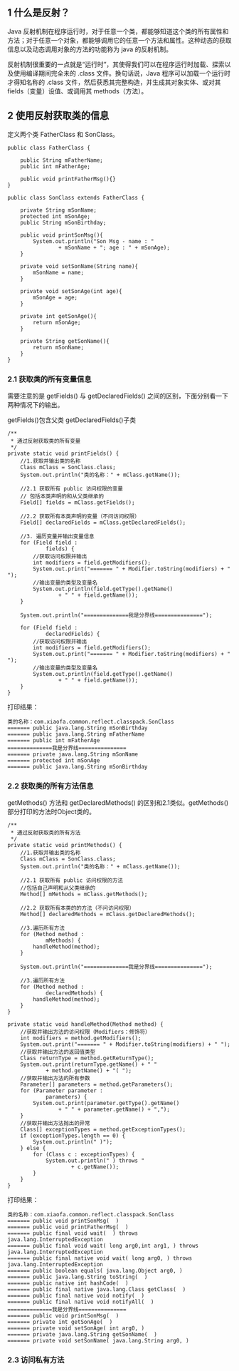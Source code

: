 ## 1 什么是反射？ ##
Java 反射机制在程序运行时，对于任意一个类，都能够知道这个类的所有属性和方法；对于任意一个对象，都能够调用它的任意一个方法和属性。这种动态的获取信息以及动态调用对象的方法的功能称为 java 的反射机制。

反射机制很重要的一点就是“运行时”，其使得我们可以在程序运行时加载、探索以及使用编译期间完全未的 .class 文件。换句话说，Java 程序可以加载一个运行时才得知名称的 .class 文件，然后获悉其完整构造，并生成其对象实体、或对其 fields（变量）设值、或调用其 methods（方法）。

## 2 使用反射获取类的信息 ##
定义两个类 FatherClass 和 SonClass。

    public class FatherClass {

	    public String mFatherName;
	    public int mFatherAge;
	
	    public void printFatherMsg(){}
	}

    public class SonClass extends FatherClass {

	    private String mSonName;
	    protected int mSonAge;
	    public String mSonBirthday;
	
	    public void printSonMsg(){
	        System.out.println("Son Msg - name : "
	                + mSonName + "; age : " + mSonAge);
	    }
	
	    private void setSonName(String name){
	        mSonName = name;
	    }
	
	    private void setSonAge(int age){
	        mSonAge = age;
	    }
	
	    private int getSonAge(){
	        return mSonAge;
	    }
	
	    private String getSonName(){
	        return mSonName;
	    }
	}

### 2.1 获取类的所有变量信息 ###

需要注意的是 getFields() 与 getDeclaredFields() 之间的区别，下面分别看一下两种情况下的输出。

getFields()包含父类     getDeclaredFields()子类

    /**
     * 通过反射获取类的所有变量
     */
    private static void printFields() {
        //1.获取并输出类的名称
        Class mClass = SonClass.class;
        System.out.println("类的名称：" + mClass.getName());

        //2.1 获取所有 public 访问权限的变量
        // 包括本类声明的和从父类继承的
        Field[] fields = mClass.getFields();

        //2.2 获取所有本类声明的变量（不问访问权限）
        Field[] declaredFields = mClass.getDeclaredFields();

        //3. 遍历变量并输出变量信息
        for (Field field :
                fields) {
            //获取访问权限并输出
            int modifiers = field.getModifiers();
            System.out.print("======= " + Modifier.toString(modifiers) + " ");
            //输出变量的类型及变量名
            System.out.println(field.getType().getName()
                    + " " + field.getName());
        }

        System.out.println("==============我是分界线===============");

        for (Field field :
                declaredFields) {
            //获取访问权限并输出
            int modifiers = field.getModifiers();
            System.out.print("======= " + Modifier.toString(modifiers) + " ");
            //输出变量的类型及变量名
            System.out.println(field.getType().getName()
                    + " " + field.getName());
        }
    }

打印结果：

    类的名称：com.xiaofa.common.reflect.classpack.SonClass
	======= public java.lang.String mSonBirthday
	======= public java.lang.String mFatherName
	======= public int mFatherAge
	==============我是分界线===============
	======= private java.lang.String mSonName
	======= protected int mSonAge
	======= public java.lang.String mSonBirthday

### 2.2 获取类的所有方法信息 ###

getMethods() 方法和 getDeclaredMethods() 的区别和2.1类似。getMethods()部分打印的方法时Object类的。

    /**
     * 通过反射获取类的所有方法
     */
    private static void printMethods() {
        //1.获取并输出类的名称
        Class mClass = SonClass.class;
        System.out.println("类的名称：" + mClass.getName());

        //2.1 获取所有 public 访问权限的方法
        //包括自己声明和从父类继承的
        Method[] mMethods = mClass.getMethods();

        //2.2 获取所有本类的的方法（不问访问权限）
        Method[] declaredMethods = mClass.getDeclaredMethods();

        //3.遍历所有方法
        for (Method method :
                mMethods) {
            handleMethod(method);
        }

        System.out.println("==============我是分界线===============");

        //3.遍历所有方法
        for (Method method :
                declaredMethods) {
            handleMethod(method);
        }
    }

    private static void handleMethod(Method method) {
        //获取并输出方法的访问权限（Modifiers：修饰符）
        int modifiers = method.getModifiers();
        System.out.print("======= " + Modifier.toString(modifiers) + " ");
        //获取并输出方法的返回值类型
        Class returnType = method.getReturnType();
        System.out.print(returnType.getName() + " "
                + method.getName() + "( ");
        //获取并输出方法的所有参数
        Parameter[] parameters = method.getParameters();
        for (Parameter parameter :
                parameters) {
            System.out.print(parameter.getType().getName()
                    + " " + parameter.getName() + ",");
        }
        //获取并输出方法抛出的异常
        Class[] exceptionTypes = method.getExceptionTypes();
        if (exceptionTypes.length == 0) {
            System.out.println(" )");
        } else {
            for (Class c : exceptionTypes) {
                System.out.println(" ) throws "
                        + c.getName());
            }
        }
    }

打印结果：

    类的名称：com.xiaofa.common.reflect.classpack.SonClass
	======= public void printSonMsg(  )
	======= public void printFatherMsg(  )
	======= public final void wait(  ) throws java.lang.InterruptedException
	======= public final void wait( long arg0,int arg1, ) throws java.lang.InterruptedException
	======= public final native void wait( long arg0, ) throws java.lang.InterruptedException
	======= public boolean equals( java.lang.Object arg0, )
	======= public java.lang.String toString(  )
	======= public native int hashCode(  )
	======= public final native java.lang.Class getClass(  )
	======= public final native void notify(  )
	======= public final native void notifyAll(  )
	==============我是分界线===============
	======= public void printSonMsg(  )
	======= private int getSonAge(  )
	======= private void setSonAge( int arg0, )
	======= private java.lang.String getSonName(  )
	======= private void setSonName( java.lang.String arg0, )


### 2.3 访问私有方法 ###

